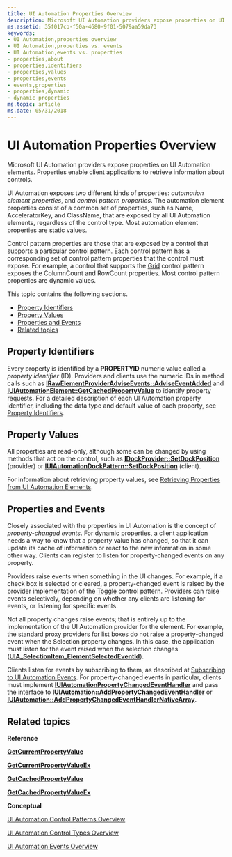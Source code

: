 ```yaml
---
title: UI Automation Properties Overview
description: Microsoft UI Automation providers expose properties on UI Automation elements. Properties enable client applications to retrieve information about controls.
ms.assetid: 35f017cb-f50a-4680-9f01-5079aa59da73
keywords:
- UI Automation,properties overview
- UI Automation,properties vs. events
- UI Automation,events vs. properties
- properties,about
- properties,identifiers
- properties,values
- properties,events
- events,properties
- properties,dynamic
- dynamic properties
ms.topic: article
ms.date: 05/31/2018
---
```


# UI Automation Properties Overview

Microsoft UI Automation providers expose properties on UI Automation elements. Properties enable client applications to retrieve information about controls.

UI Automation exposes two different kinds of properties: *automation element properties*, and *control pattern properties*. The automation element properties consist of a common set of properties, such as Name, AcceleratorKey, and ClassName, that are exposed by all UI Automation elements, regardless of the control type. Most automation element properties are static values.

Control pattern properties are those that are exposed by a control that supports a particular control pattern. Each control pattern has a corresponding set of control pattern properties that the control must expose. For example, a control that supports the [Grid](uiauto-implementinggrid.md) control pattern exposes the ColumnCount and RowCount properties. Most control pattern properties are dynamic values.

This topic contains the following sections.

-   [Property Identifiers](#property-identifiers)
-   [Property Values](#property-values)
-   [Properties and Events](#properties-and-events)
-   [Related topics](#related-topics)

## Property Identifiers

Every property is identified by a **PROPERTYID** numeric value called a *property identifier* (ID). Providers and clients use the numeric IDs in method calls such as [**IRawElementProviderAdviseEvents::AdviseEventAdded**](/windows/desktop/api/UIAutomationCore/nf-uiautomationcore-irawelementprovideradviseevents-adviseeventadded) and [**IUIAutomationElement::GetCachedPropertyValue**](/windows/desktop/api/UIAutomationClient/nf-uiautomationclient-iuiautomationelement-getcachedpropertyvalue) to identify property requests. For a detailed description of each UI Automation property identifier, including the data type and default value of each property, see [Property Identifiers](uiauto-entry-propids.md).

## Property Values

All properties are read-only, although some can be changed by using methods that act on the control, such as [**IDockProvider::SetDockPosition**](/windows/desktop/api/UIAutomationCore/nf-uiautomationcore-idockprovider-setdockposition) (provider) or [**IUIAutomationDockPattern::SetDockPosition**](/windows/desktop/api/UIAutomationClient/nf-uiautomationclient-iuiautomationdockpattern-setdockposition) (client).

For information about retrieving property values, see [Retrieving Properties from UI Automation Elements](uiauto-propertiesforclients.md).

## Properties and Events

Closely associated with the properties in UI Automation is the concept of *property-changed events*. For dynamic properties, a client application needs a way to know that a property value has changed, so that it can update its cache of information or react to the new information in some other way. Clients can register to listen for property-changed events on any property.

Providers raise events when something in the UI changes. For example, if a check box is selected or cleared, a property-changed event is raised by the provider implementation of the [Toggle](uiauto-implementingtoggle.md) control pattern. Providers can raise events selectively, depending on whether any clients are listening for events, or listening for specific events.

Not all property changes raise events; that is entirely up to the implementation of the UI Automation provider for the element. For example, the standard proxy providers for list boxes do not raise a property-changed event when the Selection property changes. In this case, the application must listen for the event raised when the selection changes ([**UIA\_SelectionItem\_ElementSelectedEventId**](uiauto-event-ids.md)).

Clients listen for events by subscribing to them, as described at [Subscribing to UI Automation Events](uiauto-eventsforclients.md). For property-changed events in particular, clients must implement [**IUIAutomationPropertyChangedEventHandler**](/windows/desktop/api/UIAutomationClient/nn-uiautomationclient-iuiautomationpropertychangedeventhandler) and pass the interface to [**IUIAutomation::AddPropertyChangedEventHandler**](/windows/desktop/api/UIAutomationClient/nf-uiautomationclient-iuiautomation-addpropertychangedeventhandler) or [**IUIAutomation::AddPropertyChangedEventHandlerNativeArray**](/windows/desktop/api/UIAutomationClient/nf-uiautomationclient-iuiautomation-addpropertychangedeventhandlernativearray).

## Related topics

<dl> <dt>

**Reference**
</dt> <dt>

[**GetCurrentPropertyValue**](/windows/desktop/api/UIAutomationClient/nf-uiautomationclient-iuiautomationelement-getcurrentpropertyvalue)
</dt> <dt>

[**GetCurrentPropertyValueEx**](/windows/desktop/api/UIAutomationClient/nf-uiautomationclient-iuiautomationelement-getcurrentpropertyvalueex)
</dt> <dt>

[**GetCachedPropertyValue**](/windows/desktop/api/UIAutomationClient/nf-uiautomationclient-iuiautomationelement-getcachedpropertyvalue)
</dt> <dt>

[**GetCachedPropertyValueEx**](/windows/desktop/api/UIAutomationClient/nf-uiautomationclient-iuiautomationelement-getcachedpropertyvalueex)
</dt> <dt>

**Conceptual**
</dt> <dt>

[UI Automation Control Patterns Overview](uiauto-controlpatternsoverview.md)
</dt> <dt>

[UI Automation Control Types Overview](uiauto-controltypesoverview.md)
</dt> <dt>

[UI Automation Events Overview](uiauto-eventsoverview.md)
</dt> </dl>

 

 




